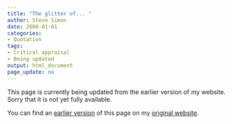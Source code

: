 ```yaml
---
title: "The glitter of... "
author: Steve Simon
date: 2008-01-01
categories:
- Quotation
tags:
- Critical appraisal
- Being updated
output: html_document
page_update: no
---
```


This page is currently being updated from the earlier version of my website. Sorry that it is not yet fully available.

<!---More--->

You can find an [earlier version][sim1] of this page on my [original website][sim2].

[sim1]: http://www.pmean.com/08/TheGlitterOf.html
[sim2]: http://www.pmean.com/original_site.html
